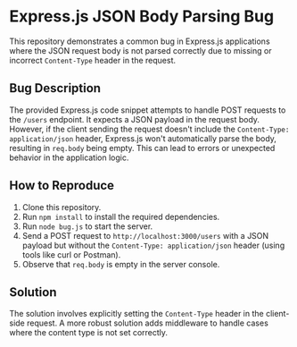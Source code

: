 # Express.js JSON Body Parsing Bug

This repository demonstrates a common bug in Express.js applications where the JSON request body is not parsed correctly due to missing or incorrect `Content-Type` header in the request.

## Bug Description
The provided Express.js code snippet attempts to handle POST requests to the `/users` endpoint.  It expects a JSON payload in the request body. However, if the client sending the request doesn't include the `Content-Type: application/json` header, Express.js won't automatically parse the body, resulting in `req.body` being empty. This can lead to errors or unexpected behavior in the application logic.

## How to Reproduce
1. Clone this repository.
2. Run `npm install` to install the required dependencies.
3. Run `node bug.js` to start the server.
4. Send a POST request to `http://localhost:3000/users` with a JSON payload but without the `Content-Type: application/json` header (using tools like curl or Postman).
5. Observe that `req.body` is empty in the server console.

## Solution
The solution involves explicitly setting the `Content-Type` header in the client-side request.  A more robust solution adds middleware to handle cases where the content type is not set correctly.
